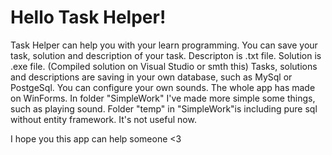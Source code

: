 # Hello Task Helper!
Task Helper can help you with your learn programming.
You can save your task, solution and description of your task.
Descripton is .txt file.
Solution is .exe file. (Compiled solution on Visual Studio or smth this)
Tasks, solutions and descriptions are saving in your own database, such as MySql or PostgeSql.
You can configure your own sounds.
The whole app has made on WinForms.
In folder "SimpleWork" I've made more simple some things, such as playing sound.
Folder "temp" in "SimpleWork"is including pure sql without entity framework. It's not useful now.

I hope you this app can help someone <3
